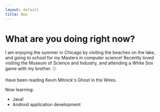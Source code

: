 ```yaml
---
layout: default
title: Now
---
```

# What are you doing right now?

I am enjoying the summer in Chicago by visiting the beaches on the lake, and going to school for my Masters in computer science! Recently loved visiting the Museum of Science and Industry, and attending a White Sox game with my brother. ⚾

Have been reading Kevin Mitnick's Ghost in the Wires.

Now learning:

* Java! 
* Android application development
